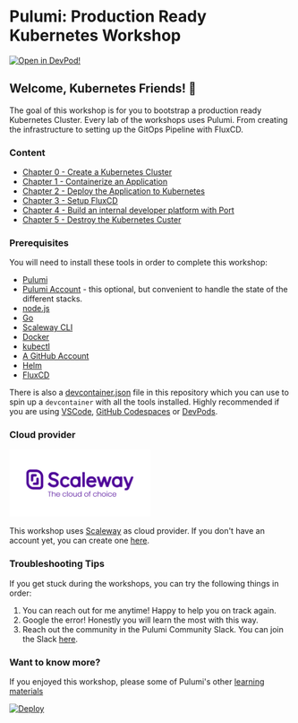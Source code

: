 # Pulumi: Production Ready Kubernetes Workshop

[![Open in DevPod!](https://devpod.sh/assets/open-in-devpod.svg)](https://devpod.sh/open#https://github.com/dirien/pulumi-production-ready-kubernetes)

## Welcome, Kubernetes Friends! 👋

The goal of this workshop is for you to bootstrap a production ready Kubernetes Cluster. Every lab of the workshops
uses Pulumi. From creating the infrastructure to setting up the GitOps Pipeline with FluxCD.

### Content

- [Chapter 0 - Create a Kubernetes Cluster](./00-cluster-setup.md)
- [Chapter 1 - Containerize an Application](./01-app-setup.md)
- [Chapter 2 - Deploy the Application to Kubernetes](./02-deploy-app.md)
- [Chapter 3 - Setup FluxCD](./03-fluxcd-setup.md)
- [Chapter 4 - Build an internal developer platform with Port](./04-idp-port.md)
- [Chapter 5 - Destroy the Kubernetes Custer](./05-cluster-teardown.md)

### Prerequisites

You will need to install these tools in order to complete this workshop:

- [Pulumi](https://www.pulumi.com/docs/get-started/install/)
- [Pulumi Account](https://app.pulumi.com/signup) - this optional, but convenient to handle the state of the different
  stacks.
- [node.js](https://nodejs.org/en/download/)
- [Go](https://golang.org/doc/install)
- [Scaleway CLI](https://www.scaleway.com/en/cli/)
- [Docker](https://docs.docker.com/get-docker/)
- [kubectl](https://kubernetes.io/docs/tasks/tools/)
- [A GitHub Account](https://github.com/signup)
- [Helm](https://helm.sh/docs/intro/install/)
- [FluxCD](https://fluxcd.io/docs/installation/)

There is also a [devcontainer.json](.devcontainer/devcontainer.json) file in this repository which you can use to spin
up a `devcontainer` with all the tools installed. Highly recommended if you are using [VSCode](https://code.visualstudio.com/docs/devcontainers/containers), [GitHub Codespaces](https://docs.github.com/en/codespaces/overview) or
[DevPods](https://devpod.sh).

### Cloud provider

<img src="img/scaleway_logo.png" width="50%">

This workshop uses [Scaleway](https://www.scaleway.com/en/) as cloud provider. If you don't have an account yet, you can
create one [here](https://console.scaleway.com/register).

### Troubleshooting Tips

If you get stuck during the workshops, you can try the following things in order:

1. You can reach out for me anytime! Happy to help you on track again.
1. Google the error! Honestly you will learn the most with this way.
1. Reach out the community in the Pulumi Community Slack. You can join the Slack [here](https://slack.pulumi.com/).

### Want to know more?

If you enjoyed this workshop, please some of Pulumi's other [learning materials](https://www.pulumi.com/learn/)

[![Deploy](https://get.pulumi.com/new/button.svg)](https://www.pulumi.com/)

